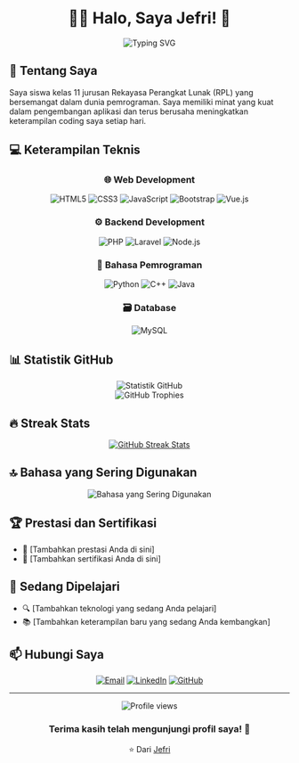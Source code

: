 # <div align="center">👨‍💻 Halo, Saya Jefri! 👋</div>

<div align="center">
  <img src="https://readme-typing-svg.herokuapp.com?font=Fira+Code&pause=1000&color=F75C7E&center=true&vCenter=true&width=435&lines=Siswa+RPL+Kelas+11;Pengembang+Web+dan+Aplikasi;Belajar+dan+Berkembang+Setiap+Hari" alt="Typing SVG" />
</div>

## 🚀 Tentang Saya
Saya siswa kelas 11 jurusan Rekayasa Perangkat Lunak (RPL) yang bersemangat dalam dunia pemrograman. Saya memiliki minat yang kuat dalam pengembangan aplikasi dan terus berusaha meningkatkan keterampilan coding saya setiap hari.

## 💻 Keterampilan Teknis

<div align="center">
  
### 🌐 Web Development
![HTML5](https://img.shields.io/badge/-HTML5-E34F26?style=for-the-badge&logo=html5&logoColor=white)
![CSS3](https://img.shields.io/badge/-CSS3-1572B6?style=for-the-badge&logo=css3&logoColor=white)
![JavaScript](https://img.shields.io/badge/-JavaScript-F7DF1E?style=for-the-badge&logo=javascript&logoColor=black)
![Bootstrap](https://img.shields.io/badge/-Bootstrap-7952B3?style=for-the-badge&logo=bootstrap&logoColor=white)
![Vue.js](https://img.shields.io/badge/-Vue.js-4FC08D?style=for-the-badge&logo=vue.js&logoColor=white)

### ⚙️ Backend Development
![PHP](https://img.shields.io/badge/-PHP-777BB4?style=for-the-badge&logo=php&logoColor=white)
![Laravel](https://img.shields.io/badge/-Laravel-FF2D20?style=for-the-badge&logo=laravel&logoColor=white)
![Node.js](https://img.shields.io/badge/-Node.js-339933?style=for-the-badge&logo=node.js&logoColor=white)

### 📱 Bahasa Pemrograman
![Python](https://img.shields.io/badge/-Python-3776AB?style=for-the-badge&logo=python&logoColor=white)
![C++](https://img.shields.io/badge/-C++-00599C?style=for-the-badge&logo=c%2B%2B&logoColor=white)
![Java](https://img.shields.io/badge/-Java-007396?style=for-the-badge&logo=java&logoColor=white)

### 🗃️ Database
![MySQL](https://img.shields.io/badge/-MySQL-4479A1?style=for-the-badge&logo=mysql&logoColor=white)

</div>

## 📊 Statistik GitHub

<div align="center">
  <img src="https://github-readme-stats.vercel.app/api?username=JerryBugar&show_icons=true&theme=radical" alt="Statistik GitHub" />
</div>

<div align="center">
  <img src="https://github-profile-trophy.vercel.app/?username=JerryBugar&theme=radical&column=7&margin-w=15&margin-h=15" alt="GitHub Trophies" />
</div>

## 🔥 Streak Stats

<div align="center">
  <a href="https://git.io/streak-stats">
    <img src="https://streak-stats.demolab.com?user=JerryBugar&theme=radical&border_radius=5&date_format=j%20M%5B%20Y%5D&card_width=500" alt="GitHub Streak Stats" />
  </a>
</div>

## 🔝 Bahasa yang Sering Digunakan

<div align="center">
  <img src="https://github-readme-stats.vercel.app/api/top-langs/?username=JerryBugar&layout=compact&theme=radical" alt="Bahasa yang Sering Digunakan" />
</div>

## 🏆 Prestasi dan Sertifikasi
- 🥇 [Tambahkan prestasi Anda di sini]
- 📜 [Tambahkan sertifikasi Anda di sini]

## 🌱 Sedang Dipelajari
- 🔍 [Tambahkan teknologi yang sedang Anda pelajari]
- 📚 [Tambahkan keterampilan baru yang sedang Anda kembangkan]

## 📫 Hubungi Saya
<div align="center">
  
[![Email](https://img.shields.io/badge/-Email-D14836?style=for-the-badge&logo=gmail&logoColor=white)](mailto:jefridocs@gmail.com)
[![LinkedIn](https://img.shields.io/badge/-LinkedIn-0077B5?style=for-the-badge&logo=linkedin&logoColor=white)](https://www.linkedin.com/in/jefribuakar)
[![GitHub](https://img.shields.io/badge/-GitHub-181717?style=for-the-badge&logo=github&logoColor=white)](https://github.com/JerryBugar)

</div>

---

<div align="center">
  <img src="https://komarev.com/ghpvc/?username=JerryBugar&color=blueviolet&style=flat-square&label=Profile+Views" alt="Profile views" />
  
  ### Terima kasih telah mengunjungi profil saya! 👋
  
  ⭐️ Dari [Jefri](https://github.com/JerryBugar)
</div> 

